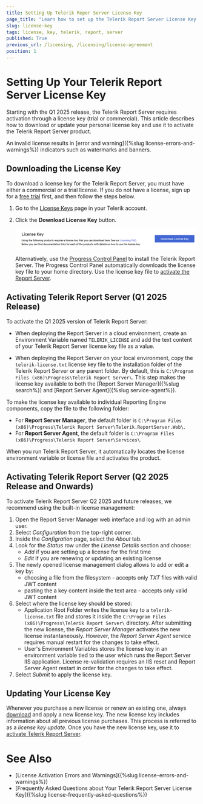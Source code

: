 ```yaml
---
title: Setting Up Telerik Repor Server License Key
page_title: "Learn how to set up the Telerik Report Server License Key."
slug: license-key
tags: license, key, telerik, report, server
published: True
previous_url: /licensing, /licensing/license-agreement
position: 1
---
```


# Setting Up Your Telerik Report Server License Key

Starting with the Q1 2025 release, the Telerik Report Server requires activation through a license key (trial or commercial). This article describes how to download or update your personal license key and use it to activate the Telerik Report Server product.

An invalid license results in [error and warning]({%slug license-errors-and-warnings%}) indicators such as watermarks and banners.

## Downloading the License Key

To download a license key for the Telerik Report Server, you must have either a commercial or a trial license. If you do not have a license, sign up for a [free trial](https://www.telerik.com/account/trials) first, and then follow the steps below.

1. Go to the [License Keys](https://www.telerik.com/account/your-licenses/license-keys) page in your Telerik account.

1. Click the **Download License Key** button.

	![Download License Key](images/download-license-key.png)

	Alternatively, use the [Progress Control Panel](https://www.telerik.com/download-trial-file/v2/control-panel) to install the Telerik Report Server. The Progress Control Panel automatically downloads the license key file to your home directory. Use the license key file to [activate the Report Server](#activating-telerik-report-server).

## Activating Telerik Report Server (Q1 2025 Release)

To activate the Q1 2025 version of Telerik Report Server:

* When deploying the Report Server in a cloud environment, create an Environment Variable named `TELERIK_LICENSE` and add the text content of your Telerik Report Server license key file as a value.

* When deploying the Report Server on your local environment, copy the `telerik-license.txt` license key file to the installation folder of the Telerik Report Server or any parent folder. By default, this is `C:\Program Files (x86)\Progress\Telerik Report Server\`. This step makes the license key available to both the [Report Server Manager]({%slug search%}) and [Report Server Agent]({%slug service-agent%}).

To make the license key available to individual Reporting Engine components, copy the file to the following folder:

* For __Report Server Manager__, the default folder is `C:\Program Files (x86)\Progress\Telerik Report Server\Telerik.ReportServer.Web\`.
* For __Report Server Agent__, the default folder is `C:\Program Files (x86)\Progress\Telerik Report Server\Services\`.

When you run Telerik Report Server, it automatically locates the license environment variable or license file and activates the product.

## Activating Telerik Report Server (Q2 2025 Release and Onwards)

To activate Telerik Report Server Q2 2025 and future releases, we recommend using the built-in license management:

1. Open the Report Server Manager web interface and log with an admin user.
2. Select _Configuration_ from the top-right corner.
3. Inside the _Configration_ page, select the _About_ tab.
4. Look for the _Status_ row under the _License Details_ section and choose:
	* _Add_ if you are setting up a license for the first time
	* _Edit_ if you are renewing or updating an existing license
5. The newly opened license management dialog allows to add or edit a key by:
	* choosing a file from the filesystem - accepts only _TXT_ files with valid JWT content
	* pasting the a key content inside the text area - accepts only valid JWT content
6. Select where the license key should be stored:
	* Application Root Folder writes the license key to a `telerik-license.txt` file and stores it inside the `C:\Program Files (x86)\Progress\Telerik Report Server\` directory. After submitting the new license, the _Report Server Manager_ activates the new license instantaneously. However, the _Report Server Agent_ service requires manual restart for the changes to take effect.
	* User's Environment Variables stores the license key in an environment variable tied to the user which runs the Report Server IIS application. License re-validation requires an IIS reset and Report Server Agent restart in order for the changes to take effect.
7. Select _Submit_ to apply the license key.

## Updating Your License Key

Whenever you purchase a new license or renew an existing one, always [download](#downloading-the-license-key) and apply a new license key. The new license key includes information about all previous license purchases. This process is referred to as a *license key update*. Once you have the new license key, use it to [activate Telerik Report Server](#activating-telerik-report-server).

# See Also

* [License Activation Errors and Warnings]({%slug license-errors-and-warnings%})
* [Frequently Asked Questions about Your Telerik Report Server License Key]({%slug license-frequently-asked-questions%})
